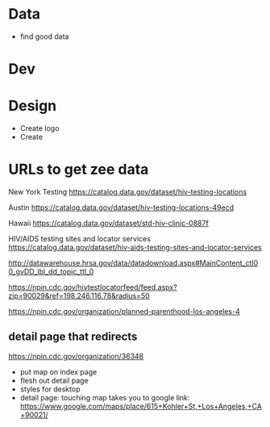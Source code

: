 # Data
- find good data

# Dev

# Design
- Create logo
- Create 

# URLs to get zee data

New York Testing
https://catalog.data.gov/dataset/hiv-testing-locations

Austin
https://catalog.data.gov/dataset/hiv-testing-locations-49ecd

Hawaii
https://catalog.data.gov/dataset/std-hiv-clinic-0887f

HIV/AIDS testing sites and locator services
https://catalog.data.gov/dataset/hiv-aids-testing-sites-and-locator-services

http://datawarehouse.hrsa.gov/data/datadownload.aspx#MainContent_ctl00_gvDD_lbl_dd_topic_ttl_0

https://npin.cdc.gov/hivtestlocatorfeed/feed.aspx?zip=90029&ref=198.246.116.78&radius=50

https://npin.cdc.gov/organization/planned-parenthood-los-angeles-4

## detail page that redirects
https://npin.cdc.gov/organization/36348

- put map on index page
- flesh out detail page
- styles for desktop
- detail page: touching map takes you to google link: https://www.google.com/maps/place/615+Kohler+St,+Los+Angeles,+CA+90021/